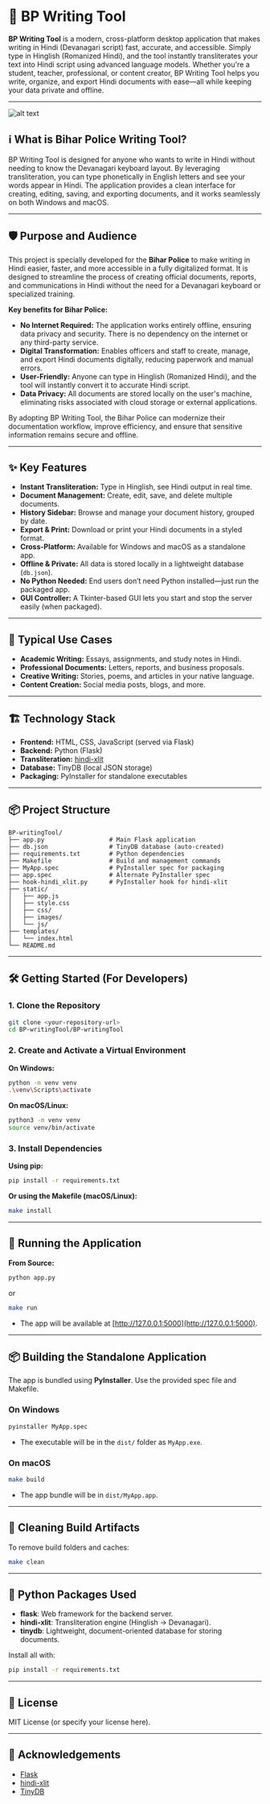 # 📝 BP Writing Tool
**BP Writing Tool** is a modern, cross-platform desktop application that makes writing in Hindi (Devanagari script) fast, accurate, and accessible. Simply type in Hinglish (Romanized Hindi), and the tool instantly transliterates your text into Hindi script using advanced language models. Whether you're a student, teacher, professional, or content creator, BP Writing Tool helps you write, organize, and export Hindi documents with ease—all while keeping your data private and offline.

---
![alt text](image.png)

## ℹ️ What is Bihar Police Writing Tool?

BP Writing Tool is designed for anyone who wants to write in Hindi without needing to know the Devanagari keyboard layout. By leveraging transliteration, you can type phonetically in English letters and see your words appear in Hindi. The application provides a clean interface for creating, editing, saving, and exporting documents, and it works seamlessly on both Windows and macOS.

---
## 🛡️ Purpose and Audience

This project is specially developed for the **Bihar Police** to make writing in Hindi easier, faster, and more accessible in a fully digitalized format. It is designed to streamline the process of creating official documents, reports, and communications in Hindi without the need for a Devanagari keyboard or specialized training.

**Key benefits for Bihar Police:**
- **No Internet Required:** The application works entirely offline, ensuring data privacy and security. There is no dependency on the internet or any third-party service.
- **Digital Transformation:** Enables officers and staff to create, manage, and export Hindi documents digitally, reducing paperwork and manual errors.
- **User-Friendly:** Anyone can type in Hinglish (Romanized Hindi), and the tool will instantly convert it to accurate Hindi script.
- **Data Privacy:** All documents are stored locally on the user's machine, eliminating risks associated with cloud storage or external applications.

By adopting BP Writing Tool, the Bihar Police can modernize their documentation workflow, improve efficiency, and ensure that sensitive information remains secure and offline.

---
## ✨ Key Features

- **Instant Transliteration:** Type in Hinglish, see Hindi output in real time.
- **Document Management:** Create, edit, save, and delete multiple documents.
- **History Sidebar:** Browse and manage your document history, grouped by date.
- **Export & Print:** Download or print your Hindi documents in a styled format.
- **Cross-Platform:** Available for Windows and macOS as a standalone app.
- **Offline & Private:** All data is stored locally in a lightweight database (`db.json`).
- **No Python Needed:** End users don’t need Python installed—just run the packaged app.
- **GUI Controller:** A Tkinter-based GUI lets you start and stop the server easily (when packaged).

---

## 🚀 Typical Use Cases

- **Academic Writing:** Essays, assignments, and study notes in Hindi.
- **Professional Documents:** Letters, reports, and business proposals.
- **Creative Writing:** Stories, poems, and articles in your native language.
- **Content Creation:** Social media posts, blogs, and more.

---

## 🏗️ Technology Stack

- **Frontend:** HTML, CSS, JavaScript (served via Flask)
- **Backend:** Python (Flask)
- **Transliteration:** [hindi-xlit](https://pypi.org/project/hindi-xlit/)
- **Database:** TinyDB (local JSON storage)
- **Packaging:** PyInstaller for standalone executables

---

## 📦 Project Structure

```
BP-writingTool/
├── app.py                  # Main Flask application
├── db.json                 # TinyDB database (auto-created)
├── requirements.txt        # Python dependencies
├── Makefile                # Build and management commands
├── MyApp.spec              # PyInstaller spec for packaging
├── app.spec                # Alternate PyInstaller spec
├── hook-hindi_xlit.py      # PyInstaller hook for hindi-xlit
├── static/
│   ├── app.js
│   ├── style.css
│   ├── css/
│   ├── images/
│   └── js/
├── templates/
│   └── index.html
└── README.md
```

---

## 🛠️ Getting Started (For Developers)

### 1. Clone the Repository

```bash
git clone <your-repository-url>
cd BP-writingTool/BP-writingTool
```

### 2. Create and Activate a Virtual Environment

**On Windows:**
```bash
python -m venv venv
.\venv\Scripts\activate
```

**On macOS/Linux:**
```bash
python3 -m venv venv
source venv/bin/activate
```

### 3. Install Dependencies

**Using pip:**
```bash
pip install -r requirements.txt
```

**Or using the Makefile (macOS/Linux):**
```bash
make install
```

---

## 🚀 Running the Application

**From Source:**
```bash
python app.py
```
or
```bash
make run
```

- The app will be available at [http://127.0.0.1:5000](http://127.0.0.1:5000).

---

## 📦 Building the Standalone Application

The app is bundled using **PyInstaller**. Use the provided spec file and Makefile.

### On Windows

```bash
pyinstaller MyApp.spec
```
- The executable will be in the `dist/` folder as `MyApp.exe`.

### On macOS

```bash
make build
```
- The app bundle will be in `dist/MyApp.app`.

---

## 🧹 Cleaning Build Artifacts

To remove build folders and caches:

```bash
make clean
```

---

## 🧩 Python Packages Used

- **flask**: Web framework for the backend server.
- **hindi-xlit**: Transliteration engine (Hinglish → Devanagari).
- **tinydb**: Lightweight, document-oriented database for storing documents.

Install all with:
```bash
pip install -r requirements.txt
```

---



## 📄 License

MIT License (or specify your license here).

---

## 🙏 Acknowledgements

- [Flask](https://flask.palletsprojects.com/)
- [hindi-xlit](https://pypi.org/project/hindi-xlit/)
- [TinyDB](https://tinydb.readthedocs.io/)